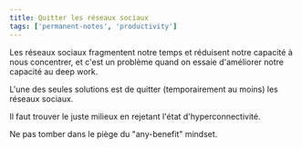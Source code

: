 ```yaml
---
title: Quitter les réseaux sociaux
tags: ['permanent-notes', 'productivity']
---
```


Les réseaux sociaux fragmentent notre temps et réduisent notre capacité à nous concentrer, et c'est un problème quand on essaie d'améliorer notre capacité au deep work. 

L'une des seules solutions est de quitter (temporairement au moins) les réseaux sociaux. 

Il faut trouver le juste milieux en rejetant l'état d'hyperconnectivité. 

Ne pas tomber dans le piège du "any-benefit" mindset.